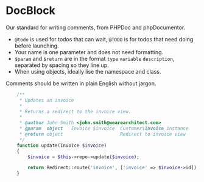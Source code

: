 DocBlock
=======

Our standard for writing comments, from PHPDoc and phpDocumentor.

* `@todo` is used for todos that can wait, `@TODO` is for todos that need doing before launching.
* Your name is one parameter and does not need formatting.
* `$param` and `$return` are in the format `type` `variable` `description`, separated by spacing so they line up.
* When using objects, ideally lise the namespace and class.

Comments should be written in plain English without jargon. 

```php
	/**
	 * Updates an invoice
	 *
	 * Returns a redirect to the invoice view.
	 *
	 * @author John Smith <john.smith@wearearchitect.com>
	 * @param  object   Invoice $invoice  Customer\Invoice instance
	 * @return object                     Redirect to invoice view
	 */
	function update(Invoice $invoice)
	{
		$invoice = $this->repo->update($invoice);

		return Redirect::route('invoice', ['invoice' => $invoice->id]);
	}
```
